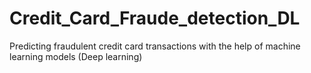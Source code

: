 # Credit_Card_Fraude_detection_DL
Predicting fraudulent credit card transactions with the help of machine learning models (Deep learning)
